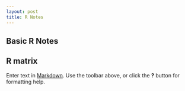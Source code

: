```yaml
---
layout: post
title: R Notes
---
```


## Basic R Notes

## R matrix

Enter text in [Markdown](http://daringfireball.net/projects/markdown/). Use the toolbar above, or click the **?** button for formatting help.
